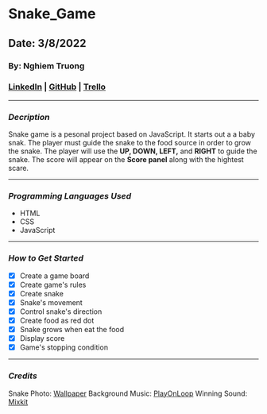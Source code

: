 # Snake_Game

## Date: 3/8/2022

### By: Nghiem Truong

### [LinkedIn](https://www.linkedin.com/in/nghiem-v-truong/) | [GitHub](https://github.com/vinhnghiemcr) | [Trello](https://trello.com/b/MZAdbEZU/snakegame)

---

### **_Decription_**

Snake game is a pesonal project based on JavaScript. It starts out a a baby snak. The player must guide the snake to the food source in order to grow the snake. The player will use the **UP, DOWN, LEFT,** and **RIGHT** to guide the snake. The score will appear on the **Score panel** along with the hightest scare.

---

### **_Programming Languages Used_**

- HTML
- CSS
- JavaScript

---

### **_How to Get Started_**

- [x] Create a game board
- [x] Create game's rules
- [x] Create snake
- [x] Snake's movement
- [x] Control snake's direction
- [x] Create food as red dot
- [x] Snake grows when eat the food
- [x] Display score
- [x] Game's stopping condition

---

### **_Credits_**

Snake Photo: [Wallpaper](https://wallpaper.dog/snake)
Background Music: [PlayOnLoop](PlayOnLoop.com)
Winning Sound: [Mixkit](https://mixkit.co/)

